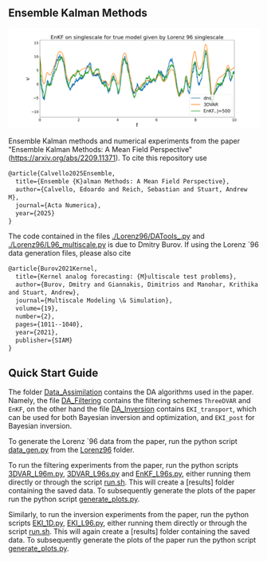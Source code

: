 ## Ensemble Kalman Methods

![Example of application of EnKF on Lorenz `96 state estimation problem](./images/Title_image.png)

Ensemble Kalman methods and numerical experiments from the paper "Ensemble Kalman Methods: A Mean Field Perspective" (https://arxiv.org/abs/2209.11371). To cite this repository use

```
@article{Calvello2025Ensemble,
  title={Ensemble {K}alman Methods: A Mean Field Perspective},
  author={Calvello, Edoardo and Reich, Sebastian and Stuart, Andrew M},
  journal={Acta Numerica},
  year={2025}
}
```

The code contained in the files [./Lorenz96/DATools_.py](./Lorenz96/DATools_.py) and [./Lorenz96/L96_multiscale.py](./Lorenz96/L96_multiscale.py) is due to Dmitry Burov. If using the Lorenz `96 data generation files, please also cite 

```
@article{Burov2021Kernel,
  title={Kernel analog forecasting: {M}ultiscale test problems},
  author={Burov, Dmitry and Giannakis, Dimitrios and Manohar, Krithika and Stuart, Andrew},
  journal={Multiscale Modeling \& Simulation},
  volume={19},
  number={2},
  pages={1011--1040},
  year={2021},
  publisher={SIAM}
} 
```

## Quick Start Guide

The folder [Data_Assimilation](./Data_Assimilation/) contains the DA algorithms used in the paper. Namely, the file [DA_Filtering](./Data_Assimilation/DA_Filtering.py) contains the filtering schemes `ThreeDVAR` and `EnKF`, on the other hand the file [DA_Inversion](./Data_Assimilation/DA_Inversion.py) contains `EKI_transport`, which can be used for both Bayesian inversion and optimization, and `EKI_post` for Bayesian inversion. 

To generate the Lorenz `96 data from the paper, run the python script [data_gen.py](./Lorenz96/data_gen.py) from the [Lorenz96](./Lorenz96/) folder.

To run the filtering experiments from the paper, run the python scripts [3DVAR_L96m.py](./Filtering_Experiments/3DVAR_L96m.py), [3DVAR_L96s.py](./Filtering_Experiments/3DVAR_L96s.py) and [EnKF_L96s.py](./Filtering_Experiments/EnKF_L96s.py), either running them directly or through the script [run.sh](./Filtering_Experiments/run.sh). This will create a [results] folder containing the saved data. To subsequently generate the plots of the paper run the python script [generate_plots.py](./Filtering_Experiments/generate_plots.py).

Similarly, to run the inversion experiments from the paper, run the python scripts [EKI_1D.py](./Inversion_Experiments/EKI_1D.py), [EKI_L96.py](./Inversion_Experiments/EKI_L96.py), either running them directly or through the script [run.sh](./Inversion_Experiments/run.sh). This will again create a [results] folder containing the saved data. To subsequently generate the plots of the paper run the python script [generate_plots.py](./Inversion_Experiments/generate_plots.py).